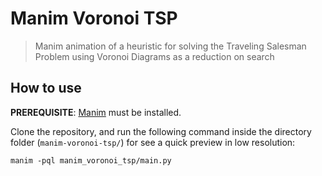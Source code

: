# Manim Voronoi TSP
> Manim animation of a heuristic for solving the Traveling Salesman Problem using Voronoi Diagrams as a reduction on search

## How to use

__PREREQUISITE__: [Manim](https://www.manim.community/) must be installed.

Clone the repository, and run the following command inside the directory folder (`manim-voronoi-tsp/`) for see a quick preview in low resolution:

`manim -pql manim_voronoi_tsp/main.py`